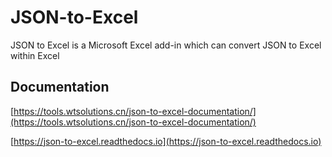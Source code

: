 # JSON-to-Excel

JSON to Excel is a Microsoft Excel add-in which can convert JSON to Excel within Excel


## Documentation

[https://tools.wtsolutions.cn/json-to-excel-documentation/](https://tools.wtsolutions.cn/json-to-excel-documentation/)

[https://json-to-excel.readthedocs.io](https://json-to-excel.readthedocs.io)